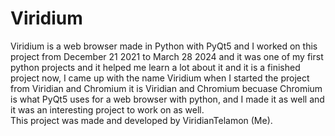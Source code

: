 # Viridium

Viridium is a web browser made in Python with PyQt5 and I worked on this project from December 21 2021 to March 28 2024 and it was one of my first python projects and it helped me learn a lot about it and it is a finished project now, I came up with the name Viridium when I started the project from Viridian and Chromium it is Viridian and Chromium becuase Chromium is what PyQt5 uses for a web browser with python, and I made it as well and it was an interesting project to work on as well.  
This project was made and developed by ViridianTelamon (Me).

